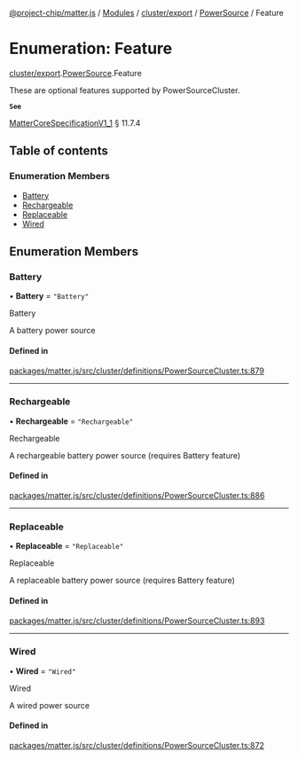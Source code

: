 [@project-chip/matter.js](../README.md) / [Modules](../modules.md) / [cluster/export](../modules/cluster_export.md) / [PowerSource](../modules/cluster_export.PowerSource.md) / Feature

# Enumeration: Feature

[cluster/export](../modules/cluster_export.md).[PowerSource](../modules/cluster_export.PowerSource.md).Feature

These are optional features supported by PowerSourceCluster.

**`See`**

[MatterCoreSpecificationV1_1](../interfaces/spec_export.MatterCoreSpecificationV1_1.md) § 11.7.4

## Table of contents

### Enumeration Members

- [Battery](cluster_export.PowerSource.Feature.md#battery)
- [Rechargeable](cluster_export.PowerSource.Feature.md#rechargeable)
- [Replaceable](cluster_export.PowerSource.Feature.md#replaceable)
- [Wired](cluster_export.PowerSource.Feature.md#wired)

## Enumeration Members

### Battery

• **Battery** = ``"Battery"``

Battery

A battery power source

#### Defined in

[packages/matter.js/src/cluster/definitions/PowerSourceCluster.ts:879](https://github.com/project-chip/matter.js/blob/ac2c2688/packages/matter.js/src/cluster/definitions/PowerSourceCluster.ts#L879)

___

### Rechargeable

• **Rechargeable** = ``"Rechargeable"``

Rechargeable

A rechargeable battery power source (requires Battery feature)

#### Defined in

[packages/matter.js/src/cluster/definitions/PowerSourceCluster.ts:886](https://github.com/project-chip/matter.js/blob/ac2c2688/packages/matter.js/src/cluster/definitions/PowerSourceCluster.ts#L886)

___

### Replaceable

• **Replaceable** = ``"Replaceable"``

Replaceable

A replaceable battery power source (requires Battery feature)

#### Defined in

[packages/matter.js/src/cluster/definitions/PowerSourceCluster.ts:893](https://github.com/project-chip/matter.js/blob/ac2c2688/packages/matter.js/src/cluster/definitions/PowerSourceCluster.ts#L893)

___

### Wired

• **Wired** = ``"Wired"``

Wired

A wired power source

#### Defined in

[packages/matter.js/src/cluster/definitions/PowerSourceCluster.ts:872](https://github.com/project-chip/matter.js/blob/ac2c2688/packages/matter.js/src/cluster/definitions/PowerSourceCluster.ts#L872)
